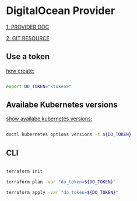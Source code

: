 # DigitalOcean Provider

[1. PROVIDER DOC](https://registry.terraform.io/providers/digitalocean/digitalocean/latest/docs)

[2. GIT RESOURCE](https://github.com/digitalocean/terraform-provider-digitalocean
)

## Use a token

[how create:](https://docs.digitalocean.com/reference/api/create-personal-access-token/)

```bash

export DO_TOKEN="<token>"

```

## Availabe Kubernetes versions

[show availabe kubernetes versions:](https://docs.digitalocean.com/products/kubernetes/changelog/)

```bash

doctl kubernetes options versions -t ${DO_TOKEN}

```

## CLI

```bash

terraform init

terraform plan -var "do_token=${DO_TOKEN}"

terraform apply -var "do_token=${DO_TOKEN}"

```
